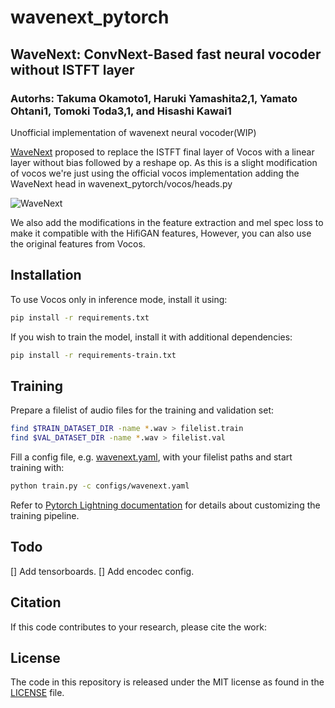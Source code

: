 # wavenext_pytorch
## WaveNext: ConvNext-Based fast neural vocoder without ISTFT layer
### Autorhs: Takuma Okamoto1, Haruki Yamashita2,1, Yamato Ohtani1, Tomoki Toda3,1, and Hisashi Kawai1

Unofficial implementation of wavenext neural vocoder(WIP)

[WaveNext](https://ieeexplore.ieee.org/document/10389765) proposed to replace the ISTFT final layer of Vocos with a linear layer without bias followed by a reshape op. As this is a slight modification of vocos we're  just using the official vocos implementation adding the WaveNext head in wavenext_pytorch/vocos/heads.py 

![WaveNext](wavenext_architecture.jpg)

We also add the modifications in the feature extraction and mel spec loss to make it compatible with the HifiGAN features, However, you can also use the original features from Vocos. 

## Installation

To use Vocos only in inference mode, install it using:

```bash
pip install -r requirements.txt
```

If you wish to train the model, install it with additional dependencies:

```bash
pip install -r requirements-train.txt
```



## Training


Prepare a filelist of audio files for the training and validation set:

```bash
find $TRAIN_DATASET_DIR -name *.wav > filelist.train
find $VAL_DATASET_DIR -name *.wav > filelist.val
```

Fill a config file, e.g. [wavenext.yaml](configs%2Fwavenext.yaml), with your filelist paths and start training with:

```bash
python train.py -c configs/wavenext.yaml
```

Refer to [Pytorch Lightning documentation](https://lightning.ai/docs/pytorch/stable/) for details about customizing the
training pipeline.

## Todo

[] Add tensorboards.
[] Add encodec config.

## Citation

If this code contributes to your research, please cite the work:



## License

The code in this repository is released under the MIT license as found in the
[LICENSE](LICENSE) file.
